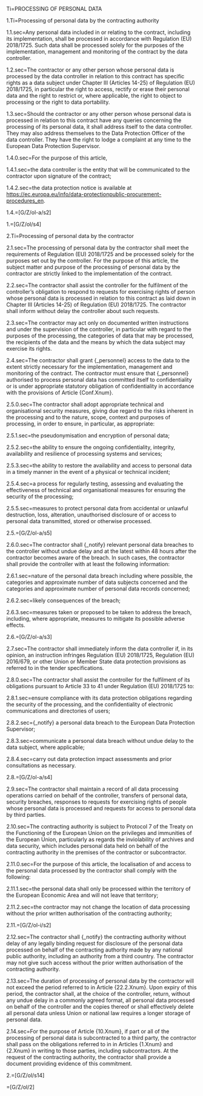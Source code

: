 Ti=PROCESSING OF PERSONAL DATA

1.Ti=Processing of personal data by the contracting authority

1.1.sec=Any personal data included in or relating to the contract, including its implementation, shall be processed in accordance with Regulation (EU) 2018/1725. Such data shall be processed solely for the purposes of the implementation, management and monitoring of the contract by the data controller.

1.2.sec=The contractor or any other person whose personal data is processed by the data controller in relation to this contract has specific rights as a data subject under Chapter III (Articles 14-25) of Regulation (EU) 2018/1725, in particular the right to access, rectify or erase their personal data and the right to restrict or, where applicable, the right to object to processing or the right to data portability.

1.3.sec=Should the contractor or any other person whose personal data is processed in relation to this contract have any queries concerning the processing of its personal data, it shall address itself to the data controller. They may also address themselves to the Data Protection Officer of the data controller. They have the right to lodge a complaint at any time to the European Data Protection Supervisor.

1.4.0.sec=For the purpose of this article,

1.4.1.sec=the data controller is the entity that will be communicated to the contractor upon signature of the contract;

1.4.2.sec=the data protection notice is available at https://ec.europa.eu/info/data-protectionpublic-procurement-procedures_en.

1.4.=[G/Z/ol-a/s2]

1.=[G/Z/ol/s4]

2.Ti=Processing of personal data by the contractor

2.1.sec=The processing of personal data by the contractor shall meet the requirements of Regulation (EU) 2018/1725 and be processed solely for the purposes set out by the controller. For the purpose of this article, the subject matter and purpose of the processing of personal data by the contractor are strictly linked to the implementation of the contract.

2.2.sec=The contractor shall assist the controller for the fulfilment of the controller’s obligation to respond to requests for exercising rights of person whose personal data is processed in relation to this contract as laid down in Chapter III (Articles 14-25) of Regulation (EU) 2018/1725. The contractor shall inform without delay the controller about such requests.

2.3.sec=The contractor may act only on documented written instructions and under the supervision of the controller, in particular with regard to the purposes of the processing, the categories of data that may be processed, the recipients of the data and the means by which the data subject may exercise its rights. 

2.4.sec=The contractor shall grant {_personnel} access to the data to the extent strictly necessary for the implementation, management and monitoring of the contract. The contractor must ensure that {_personnel} authorised to process personal data has committed itself to confidentiality or is under appropriate statutory obligation of confidentiality in accordance with the provisions of Article {Conf.Xnum}.

2.5.0.sec=The contractor shall adopt appropriate technical and organisational security measures, giving due regard to the risks inherent in the processing and to the nature, scope, context and purposes of processing, in order to ensure, in particular, as appropriate:

2.5.1.sec=the pseudonymisation and encryption of personal data;

2.5.2.sec=the ability to ensure the ongoing confidentiality, integrity, availability and resilience of processing systems and services;

2.5.3.sec=the ability to restore the availability and access to personal data in a timely manner in the event of a physical or technical incident;

2.5.4.sec=a process for regularly testing, assessing and evaluating the effectiveness of technical and organisational measures for ensuring the security of the processing;

2.5.5.sec=measures to protect personal data from accidental or unlawful destruction, loss, alteration, unauthorised disclosure of or access to personal data transmitted, stored or otherwise processed.

2.5.=[G/Z/ol-a/s5]

2.6.0.sec=The contractor shall {_notify} relevant personal data breaches to the controller without undue delay and at the latest within 48 hours after the contractor becomes aware of the breach. In such cases, the contractor shall provide the controller with at least the following information:

2.6.1.sec=nature of the personal data breach including where possible, the categories and approximate number of data subjects concerned and the categories and approximate number of personal data records concerned;

2.6.2.sec=likely consequences of the breach;

2.6.3.sec=measures taken or proposed to be taken to address the breach, including, where appropriate, measures to mitigate its possible adverse effects.

2.6.=[G/Z/ol-a/s3]

2.7.sec=The contractor shall immediately inform the data controller if, in its opinion, an instruction infringes Regulation (EU) 2018/1725, Regulation (EU) 2016/679, or other Union or Member State data protection provisions as referred to in the tender specifications.

2.8.0.sec=The contractor shall assist the controller for the fulfilment of its obligations pursuant to Article 33 to 41 under Regulation (EU) 2018/1725 to:

2.8.1.sec=ensure compliance with its data protection obligations regarding the security of the processing, and the confidentiality of electronic communications and directories of users;

2.8.2.sec={_notify} a personal data breach to the European Data Protection Supervisor;

2.8.3.sec=communicate a personal data breach without undue delay to the data subject, where applicable;

2.8.4.sec=carry out data protection impact assessments and prior consultations as necessary.

2.8.=[G/Z/ol-a/s4]

2.9.sec=The contractor shall maintain a record of all data processing operations carried on behalf of the controller, transfers of personal data, security breaches, responses to requests for exercising rights of people whose personal data is processed and requests for access to personal data by third parties.

2.10.sec=The contracting authority is subject to Protocol 7 of the Treaty on the Functioning of the European Union on the privileges and immunities of the European Union, particularly as regards the inviolability of archives and data security, which includes personal data held on behalf of the contracting authority in the premises of the contractor or subcontractor. 

2.11.0.sec=For the purpose of this article, the localisation of and access to the personal data processed by the contractor shall comply with the following:

2.11.1.sec=the personal data shall only be processed within the territory of the European Economic Area and will not leave that territory;

2.11.2.sec=the contractor may not change the location of data processing without the prior written authorisation of the contracting authority;

2.11.=[G/Z/ol-i/s2]

2.12.sec=The contractor shall {_notify} the contracting authority without delay of any legally binding request for disclosure of the personal data processed on behalf of the contracting authority made by any national public authority, including an authority from a third country. The contractor may not give such access without the prior written authorisation of the contracting authority.

2.13.sec=The duration of processing of personal data by the contractor will not exceed the period referred to in Article {22.2.Xnum}. Upon expiry of this period, the contractor shall, at the choice of the controller, return, without any undue delay in a commonly agreed format, all personal data processed on behalf of the controller and the copies thereof or shall effectively delete all personal data unless Union or national law requires a longer storage of personal data.

2.14.sec=For the purpose of Article {10.Xnum}, if part or all of the processing of personal data is subcontracted to a third party, the contractor shall pass on the obligations referred to in in Articles {1.Xnum} and {2.Xnum} in writing to those parties, including subcontractors. At the request of the contracting authority, the contractor shall provide a document providing evidence of this commitment.

2.=[G/Z/ol/s14]

=[G/Z/ol/2]